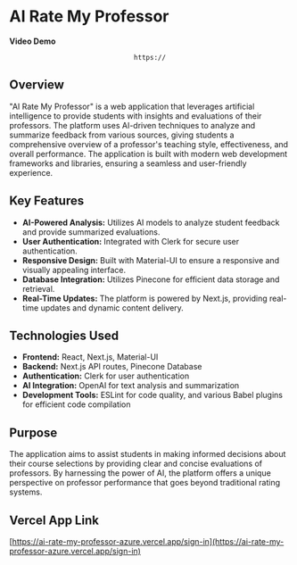 # AI Rate My Professor

**Video Demo**

<div align="center">
  
    https://

</div>

## Overview
"AI Rate My Professor" is a web application that leverages artificial intelligence to provide students with insights and evaluations of their professors. The platform uses AI-driven techniques to analyze and summarize feedback from various sources, giving students a comprehensive overview of a professor's teaching style, effectiveness, and overall performance. The application is built with modern web development frameworks and libraries, ensuring a seamless and user-friendly experience.

## Key Features
- **AI-Powered Analysis:** Utilizes AI models to analyze student feedback and provide summarized evaluations.
- **User Authentication:** Integrated with Clerk for secure user authentication.
- **Responsive Design:** Built with Material-UI to ensure a responsive and visually appealing interface.
- **Database Integration:** Utilizes Pinecone for efficient data storage and retrieval.
- **Real-Time Updates:** The platform is powered by Next.js, providing real-time updates and dynamic content delivery.

## Technologies Used
- **Frontend:** React, Next.js, Material-UI
- **Backend:** Next.js API routes, Pinecone Database
- **Authentication:** Clerk for user authentication
- **AI Integration:** OpenAI for text analysis and summarization
- **Development Tools:** ESLint for code quality, and various Babel plugins for efficient code compilation


## Purpose
The application aims to assist students in making informed decisions about their course selections by providing clear and concise evaluations of professors. By harnessing the power of AI, the platform offers a unique perspective on professor performance that goes beyond traditional rating systems.


## Vercel App Link
[https://ai-rate-my-professor-azure.vercel.app/sign-in](https://ai-rate-my-professor-azure.vercel.app/sign-in)




